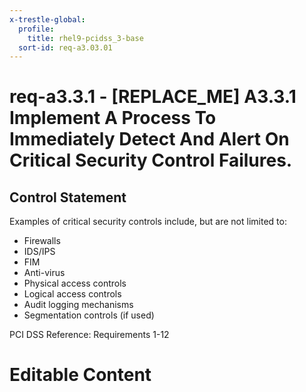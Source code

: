 ```yaml
---
x-trestle-global:
  profile:
    title: rhel9-pcidss_3-base
  sort-id: req-a3.03.01
---
```


# req-a3.3.1 - \[REPLACE_ME\] A3.3.1 Implement A Process To Immediately Detect And Alert On Critical Security Control Failures.

## Control Statement

Examples of critical security controls include, but are not
limited to:

* Firewalls
* IDS/IPS
* FIM
* Anti-virus
* Physical access controls
* Logical access controls
* Audit logging mechanisms
* Segmentation controls (if used)

PCI DSS Reference: Requirements 1-12

# Editable Content

<!-- Make additions and edits below -->
<!-- The above represents the contents of the control as received by the profile, prior to additions. -->
<!-- If the profile makes additions to the control, they will appear below. -->
<!-- The above markdown may not be edited but you may edit the content below, and/or introduce new additions to be made by the profile. -->
<!-- If there is a yaml header at the top, parameter values may be edited. Use --set-parameters to incorporate the changes during assembly. -->
<!-- The content here will then replace what is in the profile for this control, after running profile-assemble. -->
<!-- The current profile has no added parts for this control, but you may add new ones here. -->
<!-- Each addition must have a heading either of the form ## Control my_addition_name -->
<!-- or ## Part a. (where the a. refers to one of the control statement labels.) -->
<!-- "## Control" parts are new parts added after the statement part. -->
<!-- "## Part" parts are new parts added into the top-level statement part with that label. -->
<!-- Subparts may be added with nested hash levels of the form ### My Subpart Name -->
<!-- underneath the parent ## Control or ## Part being added -->
<!-- See https://oscal-compass.github.io/compliance-trestle/tutorials/ssp_profile_catalog_authoring/ssp_profile_catalog_authoring for guidance. -->
